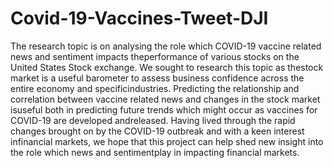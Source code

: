 # Covid-19-Vaccines-Tweet-DJI
The research topic is on analysing the role which COVID-19 vaccine related news and sentiment impacts theperformance of various stocks on the United States Stock exchange. We sought to research this topic as thestock market is a useful barometer to assess business confidence across the entire economy and specificindustries. Predicting the relationship and correlation between vaccine related news and changes in the stock market isuseful both in predicting future trends which might occur as vaccines for COVID-19 are developed andreleased. Having lived through the rapid changes brought on by the COVID-19 outbreak and with a keen interest infinancial markets, we hope that this project can help shed new insight into the role which news and sentimentplay in impacting financial markets.
